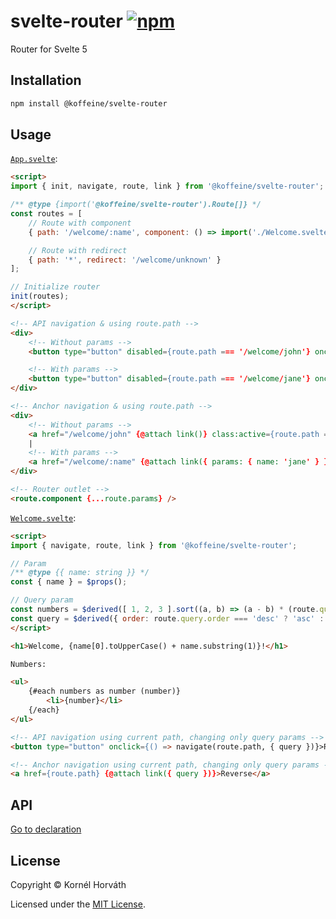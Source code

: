 <h1>
    svelte-router
    <a href="https://www.npmjs.com/package/@koffeine/svelte-router"><img alt="npm" src="https://img.shields.io/npm/v/@koffeine/svelte-router"></a>
</h1>

Router for Svelte 5

## Installation

```sh
npm install @koffeine/svelte-router
```

## Usage

[`App.svelte`](https://github.com/koffeine/svelte-router/blob/master/demo/App.svelte):

```html
<script>
import { init, navigate, route, link } from '@koffeine/svelte-router';

/** @type {import('@koffeine/svelte-router').Route[]} */
const routes = [
    // Route with component
    { path: '/welcome/:name', component: () => import('./Welcome.svelte') },

    // Route with redirect
    { path: '*', redirect: '/welcome/unknown' }
];

// Initialize router
init(routes);
</script>

<!-- API navigation & using route.path -->
<div>
    <!-- Without params -->
    <button type="button" disabled={route.path === '/welcome/john'} onclick={() => navigate('/welcome/john')}>Welcome John</button>

    <!-- With params -->
    <button type="button" disabled={route.path === '/welcome/jane'} onclick={() => navigate('/welcome/:name', { params: { name: 'jane' } })}>Welcome Jane</button>
</div>

<!-- Anchor navigation & using route.path -->
<div>
    <!-- Without params -->
    <a href="/welcome/john" {@attach link()} class:active={route.path === '/welcome/john'}>Welcome John</a>
    |
    <!-- With params -->
    <a href="/welcome/:name" {@attach link({ params: { name: 'jane' } })} class:active={route.path === '/welcome/jane'}>Welcome Jane</a>
</div>

<!-- Router outlet -->
<route.component {...route.params} />
```

[`Welcome.svelte`](https://github.com/koffeine/svelte-router/blob/master/demo/Welcome.svelte):

```html
<script>
import { navigate, route, link } from '@koffeine/svelte-router';

// Param
/** @type {{ name: string }} */
const { name } = $props();

// Query param
const numbers = $derived([ 1, 2, 3 ].sort((a, b) => (a - b) * (route.query.order === 'desc' ? -1 : 1)));
const query = $derived({ order: route.query.order === 'desc' ? 'asc' : 'desc' });
</script>

<h1>Welcome, {name[0].toUpperCase() + name.substring(1)}!</h1>

Numbers:

<ul>
    {#each numbers as number (number)}
        <li>{number}</li>
    {/each}
</ul>

<!-- API navigation using current path, changing only query params -->
<button type="button" onclick={() => navigate(route.path, { query })}>Reverse</button>

<!-- Anchor navigation using current path, changing only query params -->
<a href={route.path} {@attach link({ query })}>Reverse</a>
```

## API

[Go to declaration](https://github.com/koffeine/svelte-router/blob/master/src/index.d.ts)

## License

Copyright © Kornél Horváth

Licensed under the [MIT License](https://raw.githubusercontent.com/koffeine/svelte-router/refs/heads/master/LICENSE).
